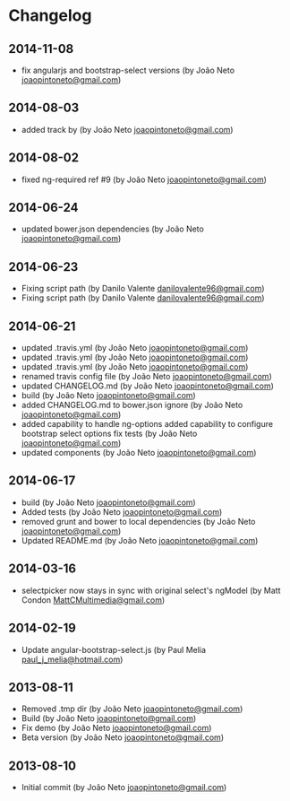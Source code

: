 # Changelog
## 2014-11-08
- fix angularjs and bootstrap-select versions (by João Neto <joaopintoneto@gmail.com>)

## 2014-08-03
- added track by (by João Neto <joaopintoneto@gmail.com>)

## 2014-08-02
- fixed ng-required ref #9 (by João Neto <joaopintoneto@gmail.com>)

## 2014-06-24
- updated bower.json dependencies (by João Neto <joaopintoneto@gmail.com>)

## 2014-06-23
- Fixing script path (by Danilo Valente <danilovalente96@gmail.com>)
- Fixing script path (by Danilo Valente <danilovalente96@gmail.com>)

## 2014-06-21
- updated .travis.yml (by João Neto <joaopintoneto@gmail.com>)
- updated .travis.yml (by João Neto <joaopintoneto@gmail.com>)
- updated .travis.yml (by João Neto <joaopintoneto@gmail.com>)
- renamed travis config file (by João Neto <joaopintoneto@gmail.com>)
- updated CHANGELOG.md (by João Neto <joaopintoneto@gmail.com>)
- build (by João Neto <joaopintoneto@gmail.com>)
- added CHANGELOG.md to bower.json ignore (by João Neto <joaopintoneto@gmail.com>)
- added capability to handle ng-options added capability to configure bootstrap select options fix tests (by João Neto <joaopintoneto@gmail.com>)
- updated components (by João Neto <joaopintoneto@gmail.com>)

## 2014-06-17
- build (by João Neto <joaopintoneto@gmail.com>)
- Added tests (by João Neto <joaopintoneto@gmail.com>)
- removed grunt and bower to local dependencies (by João Neto <joaopintoneto@gmail.com>)
- Updated README.md (by João Neto <joaopintoneto@gmail.com>)

## 2014-03-16
- selectpicker now stays in sync with original select's ngModel (by Matt Condon <MattCMultimedia@gmail.com>)

## 2014-02-19
- Update angular-bootstrap-select.js (by Paul Melia <paul_j_melia@hotmail.com>)

## 2013-08-11
- Removed .tmp dir (by João Neto <joaopintoneto@gmail.com>)
- Build (by João Neto <joaopintoneto@gmail.com>)
- Fix demo (by João Neto <joaopintoneto@gmail.com>)
- Beta version (by João Neto <joaopintoneto@gmail.com>)

## 2013-08-10
- Initial commit (by João Neto <joaopintoneto@gmail.com>)

